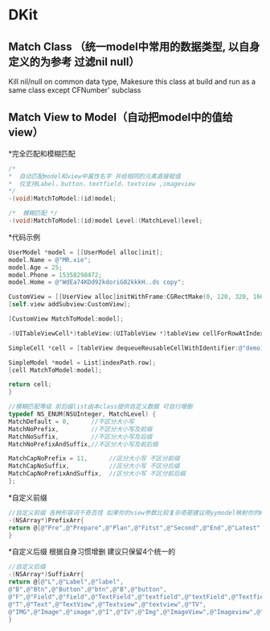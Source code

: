 # DKit
## Match Class （统一model中常用的数据类型, 以自身定义的为参考 过滤nil null）

Kill nil/null on common data type,  Makesure this class at build and run as a same class except CFNumber' subclass


## Match View to Model（自动把model中的值给view）

*完全匹配和模糊匹配
```objective-c
/* 
*  自动匹配model和view中属性名字 并给相同的元素直接赋值
*  仅支持Label，button，textfield，textview ,imageview
*/
-(void)MatchToModel:(id)model;

/*  模糊匹配 */
-(void)MatchToModel:(id)model Level:(MatchLevel)level;
```

*代码示例
```objective-c
UserModel *model = [[UserModel alloc]init];
model.Name = @"MR.xie";
model.Age = 25;
model.Phone = 15358298472;
model.Home = @"WdEa74KDd92kdoriG82kkkH..ds copy";

CustomView = [[UserView alloc]initWithFrame:CGRectMake(0, 120, 320, 160)];
[self.view addSubview:CustomView];

[CustomView MatchToModel:model];
```

```objective-c
-(UITableViewCell*)tableView:(UITableView *)tableView cellForRowAtIndexPath:(NSIndexPath *)indexPath{

SimpleCell *cell = [tableView dequeueReusableCellWithIdentifier:@"demo1" forIndexPath:indexPath];

SimpleModel *model = List[indexPath.row];
[cell MatchToModel:model];

return cell;
}
```

```objective-c
//模糊匹配等级 前后缀list由本class提供自定义数据 可自行增删
typedef NS_ENUM(NSUInteger, MatchLevel) {
MatchDefault = 0,      //不区分大小写
MatchNoPrefix,         //不区分大小写及前缀
MatchNoSuffix,         //不区分大小写及后缀
MatchNoPrefixAndSuffix,//不区分大小写及前后缀

MatchCapNoPrefix = 11,      //区分大小写 不区分前缀
MatchCapNoSuffix,           //区分大小写 不区分后缀
MatchCapNoPrefixAndSuffix,  //区分大小写 不区分前后缀
};
```




*自定义前缀 
```objective-c
//自定义前缀 各种形容词千奇百怪 如果你的view参数比较复杂奇葩建议用yymodel映射你的model
-(NSArray*)PrefixArr{
return @[@"Pre",@"Prepare",@"Plan",@"Fitst",@"Second",@"End",@"Latest",@"Old",@"New"];
}
```


*自定义后缀 根据自身习惯增删 建议只保留4个统一的
```objective-c
//自定义后缀
-(NSArray*)SuffixArr{
return @[@"L",@"Label",@"label",
@"B",@"Btn",@"Button",@"btn",@"B",@"button",
@"F",@"Field",@"field",@"TextField",@"textfield",@"textField",@"Textfield",@"TF",
@"T",@"Text",@"TextView",@"Textview",@"textview",@"TV",
@"IMG",@"Image",@"image",@"I",@"IV",@"Img",@"ImageView",@"Imageview",@"imageview",@"imageView"];
}
```




